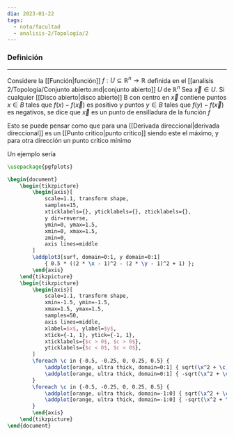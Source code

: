 ```yaml
---
dia: 2023-01-22
tags:
  - nota/facultad
  - analisis-2/Topología/2
---
```

### Definición
---
Considere la [[Función|función]] $f : U \subseteq \mathbb{R}^n \to \mathbb{R}$ definida en el [[analisis 2/Topología/Conjunto abierto.md|conjunto abierto]] $U$ de $\mathbb{R}^n$ Sea $\vec{x} \in U$. Si cualquier [[Disco abierto|disco abierto]] B con centro en $\vec{x}$  contiene puntos $x \in B$ tales que $f(x) - f(\vec{x})$ es positivo y puntos $y \in B$ tales que $f(y) - f(\vec{x})$ es negativos, se dice que $\vec{x}$ es un punto de ensilladura de la función $f$

Esto se puede pensar como que para una [[Derivada direccional|derivada direccional]] es un [[Punto critico|punto critico]] siendo este el máximo, y para otra dirección un punto critico mínimo

Un ejemplo sería

```tikz
\usepackage{pgfplots}

\begin{document} 
	\begin{tikzpicture}
		\begin{axis}[	
			scale=1.1, transform shape,		
			samples=15,
			xticklabels={}, yticklabels={}, zticklabels={},
			y dir=reverse,
			ymin=0, ymax=1.5,
			xmin=0, xmax=1.5,
			zmin=0,
			axis lines=middle
		]
		\addplot3[surf, domain=0:1, y domain=0:1] 
			{ 0.5 * ((2 * \x - 1)^2 - (2 * \y - 1)^2 + 1) };
		\end{axis}
	\end{tikzpicture}
	\begin{tikzpicture}
		\begin{axis}[
			scale=1.1, transform shape,
			xmin=-1.5, ymin=-1.5,
			xmax=1.5, ymax=1.5, 
			samples=50,
			axis lines=middle,
			xlabel=$x$, ylabel=$y$,
			xtick={-1, 1}, ytick={-1, 1},
			xticklabels={$c > 0$, $c > 0$},
			yticklabels={$c < 0$, $c < 0$},
		]
		\foreach \c in {-0.5, -0.25, 0, 0.25, 0.5} {
			\addplot[orange, ultra thick, domain=0:1] { sqrt(\x^2 + \c) };
			\addplot[orange, ultra thick, domain=0:1] { -sqrt(\x^2 + \c) };
		}
		\foreach \c in {-0.5, -0.25, 0, 0.25, 0.5} {
			\addplot[orange, ultra thick, domain=-1:0] { sqrt(\x^2 + \c) };
			\addplot[orange, ultra thick, domain=-1:0] { -sqrt(\x^2 + \c) };
		}
		\end{axis}
	\end{tikzpicture}
\end{document}
```
